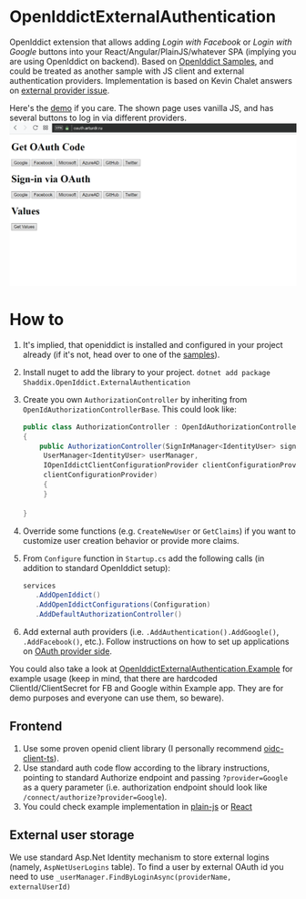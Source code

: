 # OpenIddictExternalAuthentication
OpenIddict extension that allows adding *Login with Facebook* or *Login with Google* buttons into your React/Angular/PlainJS/whatever SPA (implying you are using OpenIddict on backend).
Based on [OpenIddict Samples](https://github.com/openiddict/openiddict-samples), and could be treated as another sample with JS client and external authentication providers.
Implementation is based on Kevin Chalet answers on [external provider issue]().

Here's the [demo](https://openiddict.arturdr.ru) if you care. The shown page uses vanilla JS, and has several buttons to log in via different providers.
![Example workflow](example.gif)

# How to

1. It's implied, that openiddict is installed and configured in your project already (if it's not, head over to one of the [samples](https://github.com/openiddict/openiddict-samples)).
2. Install nuget to add the library to your project.
   ```dotnet add package Shaddix.OpenIddict.ExternalAuthentication```

3. Create you own `AuthorizationController` by inheriting from `OpenIdAuthorizationControllerBase`. This could look like:
   ```csharp
   public class AuthorizationController : OpenIdAuthorizationControllerBase<IdentityUser, string>
   {
       public AuthorizationController(SignInManager<IdentityUser> signInManager,
        UserManager<IdentityUser> userManager,
        IOpenIddictClientConfigurationProvider clientConfigurationProvider) : base(signInManager, userManager,
        clientConfigurationProvider)
        {
        }

   }
   ```
4. Override some functions (e.g. `CreateNewUser` or `GetClaims`) if you want to customize user creation behavior or provide more claims.
5. From `Configure` function in `Startup.cs` add the following calls (in addition to standard OpenIddict setup):
   ```c#
   services
      .AddOpenIddict()
      .AddOpenIddictConfigurations(Configuration)
      .AddDefaultAuthorizationController()
   ```
6. Add external auth providers (i.e. `.AddAuthentication().AddGoogle()`, `.AddFacebook()`, etc.). Follow instructions on how to set up applications on [OAuth provider side](https://docs.microsoft.com/en-us/aspnet/core/security/authentication/social/facebook-logins?view=aspnetcore-5.0).

You could also take a look at [OpenIddictExternalAuthentication.Example](OpenIddictExternalAuthentication.Example) for example usage (keep in mind, that there are hardcoded ClientId/ClientSecret for FB and Google within Example app. They are for demo purposes and everyone can use them, so beware).

## Frontend
1. Use some proven openid client library (I personally recommend [oidc-client-ts](https://github.com/authts/oidc-client-ts)).
2. Use standard auth code flow according to the library instructions, pointing to standard Authorize endpoint and passing `?provider=Google` as a query parameter (i.e. authorization endpoint should look like `/connect/authorize?provider=Google`).
3. You could check example implementation in [plain-js](OpenIddictExternalAuthentication.Example/wwwroot/index.html) or [React]()

## External user storage
We use standard Asp.Net Identity mechanism to store external logins (namely, `AspNetUserLogins` table). To find a user by external OAuth id you need to use `_userManager.FindByLoginAsync(providerName, externalUserId)`
